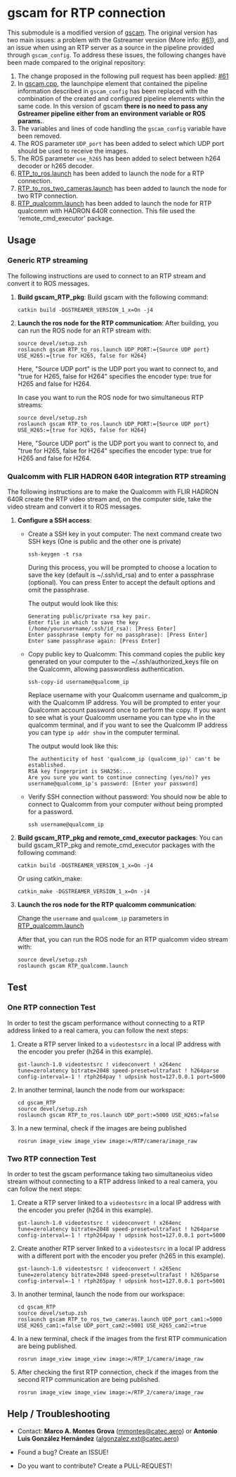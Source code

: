 # gscam for RTP connection

This submodule is a modified version of [gscam](https://github.com/ros-drivers/gscam).
The original version has two main issues: a problem with the Gstreamer version (More info: [#61](https://github.com/ros-drivers/gscam/pull/61)), and an issue when using an RTP server as a source in the pipeline provided through `gscam_config`. To address these issues, the following changes have been made compared to the original repository:

1. The change proposed in the following pull request has been applied: [#61](https://github.com/ros-drivers/gscam/pull/61)
2. In [gscam.cpp](src/gscam_RTP_pkg/src/src/gscam.cpp), the launchpipe element that contained the pipeline information described in `gscam_config` has been replaced with the combination of the created and configured pipeline elements within the same code. In this version of gscam **there is no need to pass any Gstreamer pipeline either from an environment variable or ROS params.**.
3. The variables and lines of code handling the `gscam_config` variable have been removed.
4. The ROS parameter `UDP_port` has been added to select which UDP port should be used to receive the images.
5. The ROS parameter `use_h265` has been added to select between h264 decoder or h265 decoder.
6. [RTP_to_ros.launch](src/gscam_RTP_pkg/src/examples/RTP_to_ros.launch) has been added to launch the node for a RTP connection.
7. [RTP_to_ros_two_cameras.launch](src/gscam_RTP_pkg/src/examples/RTP_to_ros_two_cameras.launch) has been added to launch the node for two RTP connection.
7. [RTP_qualcomm.launch](src/gscam_RTP_pkg/src/examples/RTP_to_ros.launch) has been added to launch the node for RTP qualcomm with HADRON 640R connection. This file used the 'remote_cmd_executor' package.

## Usage

### Generic RTP streaming

The following instructions are used to connect to an RTP stream and convert it to ROS messages. 

1.  **Build gscam_RTP_pkg**: Build gscam with the following command:
    ```
    catkin build -DGSTREAMER_VERSION_1_x=On -j4
    ```

2.  **Launch the ros node for the RTP communication**: After building, you can run the ROS node for an RTP stream with:
    ```
    source devel/setup.zsh
    roslaunch gscam RTP_to_ros.launch UDP_PORT:={Source UDP port} USE_H265:={true for H265, false for H264}
    ```
    Here, "Source UDP port" is the UDP port you want to connect to, and "true for H265, false for H264" specifies the encoder type: true for H265 and false for H264.

    In case you want to run the ROS node for two simultaneous RTP streams:
    ```
    source devel/setup.zsh
    roslaunch gscam RTP_to_ros.launch UDP_PORT:={Source UDP port} USE_H265:={true for H265, false for H264}
    ```
    Here, "Source UDP port" is the UDP port you want to connect to, and "true for H265, false for H264" specifies the encoder type: true for H265 and false for H264.

### Qualcomm with FLIR HADRON 640R integration RTP streaming

The following instructions are to make the Qualcomm with FLIR HADRON 640R create the RTP video stream and, on the computer side, take the video stream and convert it to ROS messages.

1. **Configure a SSH access**:
    - Create a SSH key in yout computer: The next command create two SSH keys (One is public and the other one is private)
        ```
        ssh-keygen -t rsa
        ```
        During this process, you will be prompted to choose a location to save the key (default is ~/.ssh/id_rsa) and to enter a passphrase (optional). You can press Enter to accept the default options and omit the passphrase.

        The output would look like this:
        ```
        Generating public/private rsa key pair.
        Enter file in which to save the key (/home/yourusername/.ssh/id_rsa): [Press Enter]
        Enter passphrase (empty for no passphrase): [Press Enter]
        Enter same passphrase again: [Press Enter]
        ```
    - Copy public key to Qualcomm: This command copies the public key generated on your computer to the ~/.ssh/authorized_keys file on the Qualcomm, allowing passwordless authentication.
        ```
        ssh-copy-id username@qualcomm_ip
        ```
        Replace username with your Qualcomm username and qualcomm_ip with the Qualcomm IP address. You will be prompted to enter your Qualcomm account password once to perform the copy. If you want to see what is your Qualcomm username you can type `who` in the qualcomm terminal, and if you want to see the Qualcomm IP address you can type `ip addr show` in the computer terminal.

        The output would look like this:
        ```
        The authenticity of host 'qualcomm_ip (qualcomm_ip)' can't be established.
        RSA key fingerprint is SHA256:...
        Are you sure you want to continue connecting (yes/no)? yes
        username@qualcomm_ip's password: [Enter your password]
        ```
    - Verify SSH connection without password: You should now be able to connect to Qualcomm from your computer without being prompted for a password.
        ```
        ssh username@qualcomm_ip
        ```

2. **Build gscam_RTP_pkg and remote_cmd_executor packages**:
    You can build gscam_RTP_pkg and remote_cmd_executor packages with the following command:
    ```
    catkin build -DGSTREAMER_VERSION_1_x=On -j4
    ```
    Or using catkin_make:
    ```
    catkin_make -DGSTREAMER_VERSION_1_x=On -j4
    ```
3. **Launch the ros node for the RTP qualcomm communication**:
    
    Change the `username` and `qualcomm_ip` parameters in [RTP_qualcomm.launch](./src/gscam_RTP_pkg/src/examples/RTP_qualcomm.launch)
    
    After that, you can run the ROS node for an RTP qualcomm video stream with:
    ```
    source devel/setup.zsh
    roslaunch gscam RTP_qualcomm.launch
    ```


## Test

### One RTP connection Test

In order to test the gscam performance without connecting to a RTP address linked to a real camera, you can follow the next steps:

1. Create a RTP server linked to a `videotestsrc` in a local IP address with the encoder you prefer (h264 in this example).
    ```
    gst-launch-1.0 videotestsrc ! videoconvert ! x264enc tune=zerolatency bitrate=2048 speed-preset=ultrafast ! h264parse config-interval=-1 ! rtph264pay ! udpsink host=127.0.0.1 port=5000
    ```

2. In another terminal, launch the node from our workspace:
    ```
    cd gscam_RTP
    source devel/setup.zsh
    roslaunch gscam RTP_to_ros.launch UDP_port:=5000 USE_H265:=false
    ```

3. In a new terminal, check if the images are being published
    ```
    rosrun image_view image_view image:=/RTP/camera/image_raw
    ```

### Two RTP connection Test

In order to test the gscam performance taking two simultaneoius video stream without connecting to a RTP address linked to a real camera, you can follow the next steps:

1. Create a RTP server linked to a `videotestsrc` in a local IP address with the encoder you prefer (h264 in this example).
    ```
    gst-launch-1.0 videotestsrc ! videoconvert ! x264enc tune=zerolatency bitrate=2048 speed-preset=ultrafast ! h264parse config-interval=-1 ! rtph264pay ! udpsink host=127.0.0.1 port=5000
    ```

2. Create another RTP server linked to a `videotestsrc` in a local IP address with a different port with the encoder you prefer (h265 in this example).
    ```
    gst-launch-1.0 videotestsrc ! videoconvert ! x265enc tune=zerolatency bitrate=2048 speed-preset=ultrafast ! h265parse config-interval=-1 ! rtph265pay ! udpsink host=127.0.0.1 port=5001
    ```

3. In another terminal, launch the node from our workspace:
    ```
    cd gscam_RTP
    source devel/setup.zsh
    roslaunch gscam RTP_to_ros_two_cameras.launch UDP_port_cam1:=5000 USE_H265_cam1:=false UDP_port_cam2:=5001 USE_H265_cam2:=true
    ```

4. In a new terminal, check if the images from the first RTP communication are being published.
    ```
    rosrun image_view image_view image:=/RTP_1/camera/image_raw
    ```

5. After checking the first RTP connection, check if the images from the second RTP communication are being published.
    ```
    rosrun image_view image_view image:=/RTP_2/camera/image_raw
    ```

## Help / Troubleshooting

* Contact: **Marco A. Montes Grova** (mmontes@catec.aero) or **Antonio Luis González Hernández** (algonzalez.ext@catec.aero)

* Found a bug? Create an ISSUE!

* Do you want to contribute? Create a PULL-REQUEST!